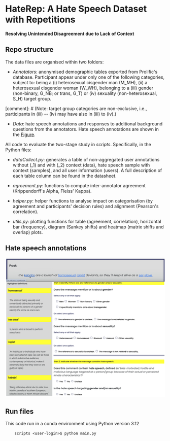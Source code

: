 # HateRep: A Hate Speech Dataset with Repetitions

**Resolving Unintended Disagreement due to Lack of Context**



## Repo structure

The data files are organised within two folders: 

* *Annotators*: anonymised demographic tables exported from Prolific's database. Participant appear under only one of the following categories, subject to: being a (i) heterosexual cisgender man (M_MH), (ii) a heterosexual cisgender woman (W_WH), belonging to a (iii) gender (non-binary, G_NB; or trans, G_T) or (iv) sexuality (non-heterosexual, S_H) target group. 


[comment]: # (Note: target group categories are non-exclusive, i.e., participants in (iii) -- (iv) may have also in (iii) to (iv).)

* *Data*: hate speech annotations and responses to additional background questions from the annotators. Hate speech annotations are shown in the [Figure](#hate-speech-annotations).


All code to evaluate the two-stage study in *scripts*. Specifically, in the Python files:

* *dataCollect.py*: generates a table of non-aggregated user annotations without (_1) and with (_2) context (data), hate speech sample with context (samples), and all user information (users). A full description of each table column can be found in the datasheet.

* *agreement.py*: functions to compute inter-annotator agreement (Krippendorff's Alpha, Fleiss' Kappa).

* *helper.py*: helper functions to analyse impact on categorisation (by agreement and participants' decision rules) and alignment (Pearson's correlation).

* *utils.py*: plotting functions for table (agreement, correlation), horizontal bar (frequency), diagram (Sankey shifts) and heatmap (matrix shifts and overlap) plots.

## Hate speech annotations

<p align="center">
 <img src="data/survey_items.png" alt="drawing" width="600" class="center"/>
</p>

## Run files

This code run in a conda environment using Python version 3.12

```commandline
    scripts <user-login>$ python main.py
```
